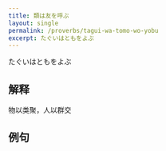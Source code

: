```yaml
---
title: 類は友を呼ぶ
layout: single
permalink: /proverbs/tagui-wa-tomo-wo-yobu
excerpt: たぐいはともをよぶ
---
```


たぐいはともをよぶ

## 解释

物以类聚，人以群交

## 例句

